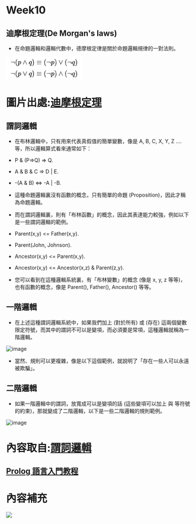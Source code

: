 # Week10
## 迪摩根定理(De Morgan's laws)
* 在命題邏輯和邏輯代數中，德摩根定律是關於命題邏輯規律的一對法則。
<img src="img/DM.png"> 

# 圖片出處:[迪摩根定理](https://zh.wikipedia.org/wiki/%E5%BE%B7%E6%91%A9%E6%A0%B9%E5%AE%9A%E5%BE%8B)

## 謂詞邏輯
* 在布林邏輯中，只有用來代表真假值的簡單變數，像是 A, B, C, X, Y, Z .... 等，所以邏輯算式看來通常如下：
* P & (P=>Q) => Q.
* A & B & C => D | E.
* -(A & B) <=> -A | -B.
* 這種命題邏輯裏沒有函數的概念，只有簡單的命題 (Proposition)，因此才稱為命題邏輯。

* 而在謂詞邏輯裏，則有「布林函數」的概念，因此其表達能力較強，例如以下是一些謂詞邏輯的範例。

* Parent(x,y) <= Father(x,y).
* Parent(John, Johnson).
* Ancestor(x,y) <= Parent(x,y).
* Ancestor(x,y) <= Ancestor(x,z) & Parent(z,y).
* 您可以看到在這種邏輯系統裏，有「布林變數」的概念 (像是 x, y, z 等等)，也有函數的概念，像是 Parent(), Father(), Ancestor() 等等。

## 一階邏輯
* 在上述這種謂詞邏輯系統中，如果我們加上  (對於所有) 或  (存在) 這兩個變數限定符號，而其中的謂詞不可以是變項，而必須要是常項，這種邏輯就稱為一階邏輯。

![image](https://user-images.githubusercontent.com/62419535/123502517-a5748680-d67f-11eb-9c50-9bba6c4bf3e1.png)

* 當然、規則可以更複雜，像是以下這個範例，就說明了「存在一些人可以永遠被欺騙」。

## 二階邏輯
* 如果一階邏輯中的謂詞，放寬成可以是變項的話 (這些變項可以加上  與  等符號的約束)，那就變成了二階邏輯，以下是一些二階邏輯的規則範例。

![image](https://user-images.githubusercontent.com/62419535/123502557-ef5d6c80-d67f-11eb-9284-b8b808256b7f.png)
# 內容取自:[謂詞邏輯](https://programmermagazine.github.io/201403/htm/focus3.html)

## [Prolog 語言入門教程](https://www.ruanyifeng.com/blog/2019/01/prolog.html)

# 內容補充
<img src="img/.png"> 
